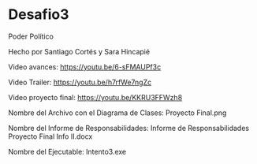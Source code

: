 # Desafio3
 Poder Político

Hecho por Santiago Cortés y Sara Hincapié

Video avances: https://youtu.be/6-sFMAUPf3c

Video Trailer: https://youtu.be/h7rfWe7ngZc

Video proyecto final: https://youtu.be/KKRU3FFWzh8

Nombre del Archivo con el Diagrama de Clases: Proyecto Final.png

Nombre del Informe de Responsabilidades: Informe de Responsabilidades Proyecto Final Info II.docx

Nombre del Ejecutable: Intento3.exe
